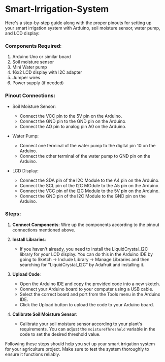 # Smart-Irrigation-System
 Here's a step-by-step guide along with the proper pinouts for setting up your smart irrigation system with Arduino, soil moisture sensor, water pump, and LCD display:

### Components Required:
1. Arduino Uno or similar board
2. Soil moisture sensor
3. Mini Water pump
4. 16x2 LCD display with I2C adapter
5. Jumper wires
6. Power supply (if needed)

### Pinout Connections:
- Soil Moisture Sensor:
  - Connect the VCC pin to the 5V pin on the Arduino.
  - Connect the GND pin to the GND pin on the Arduino.
  - Connect the AO pin to analog pin A0 on the Arduino.

- Water Pump:
  - Connect one terminal of the water pump to the digital pin 10 on the Arduino.
  - Connect the other terminal of the water pump to GND pin on the Arduino.

- LCD Display:
  - Connect the SDA pin of the I2C Module to the A4 pin on the Arduino.
  - Connect the SCL pin of the I2C MOdule to the A5 pin on the Arduino.
  - Connect the VCC pin of the I2C Module to the 5V pin on the Arduino.
  - Connect the GND pin of the I2C Module to the GND pin on the Arduino.

### Steps:
1. **Connect Components**: Wire up the components according to the pinout connections mentioned above.

2. **Install Libraries**:
   - If you haven't already, you need to install the LiquidCrystal_I2C library for your LCD display. You can do this in the Arduino IDE by going to Sketch -> Include Library -> Manage Libraries and then searching for "LiquidCrystal_I2C" by Adafruit and installing it.

3. **Upload Code**:
   - Open the Arduino IDE and copy the provided code into a new sketch.
   - Connect your Arduino board to your computer using a USB cable.
   - Select the correct board and port from the Tools menu in the Arduino IDE.
   - Click the Upload button to upload the code to your Arduino board.

4. **Calibrate Soil Moisture Sensor**:
   - Calibrate your soil moisture sensor according to your plant's requirements. You can adjust the `moistureThreshold` variable in the code to set the desired threshold value.

Following these steps should help you set up your smart irrigation system for your agriculture project. Make sure to test the system thoroughly to ensure it functions reliably.

